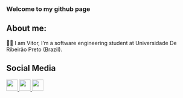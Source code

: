 ### Welcome to my github page

## About me:
🙋‍♂️ I am Vitor, I’m a software engineering student at Universidade De Ribeirão Preto (Brazil).

## Social Media

<a href="https://www.instagram.com/vitor.nmoreira/"><img height="30" src="https://github.com/anirudhbelwadi/anirudhbelwadi/blob/master/images/insta.png"> <a href="https://www.linkedin.com/in/vitornmoreira/"><img height="30" src="https://github.com/anirudhbelwadi/anirudhbelwadi/blob/master/images/linkedin.png"> 
<a href="https://github.com/VitorMoo"><img height="30" src="https://cdn.jsdelivr.net/gh/devicons/devicon/icons/github/github-original.svg">
